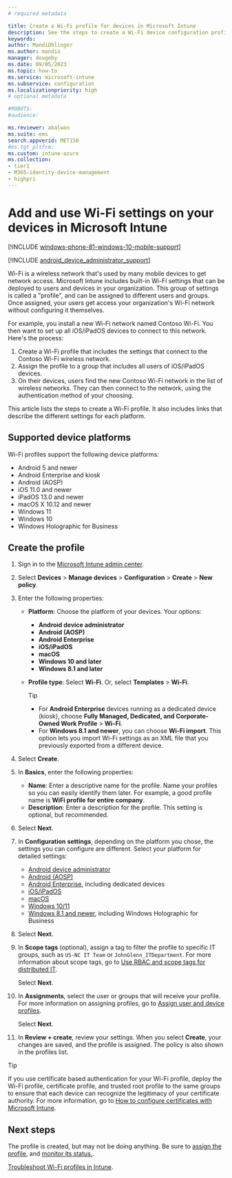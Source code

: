 ```yaml
---
# required metadata

title: Create a Wi-Fi profile for devices in Microsoft Intune
description: See the steps to create a Wi-Fi device configuration profile in Microsoft Intune. Create profiles for Android device administrator, Android Enterprise, Android kiosk, iOS, iPadOS, macOS, Windows 10/11, and Windows Holographic for Business. Use these profiles to create a WiFi connection to use certificates, choose an EAP type, select an authentication method, enable a proxy, and more.
keywords:
author: MandiOhlinger
ms.author: mandia
manager: dougeby
ms.date: 09/05/2023
ms.topic: how-to
ms.service: microsoft-intune
ms.subservice: configuration
ms.localizationpriority: high
# optional metadata

#ROBOTS:
#audience:

ms.reviewer: abalwan
ms.suite: ems
search.appverid: MET150
#ms.tgt_pltfrm:
ms.custom: intune-azure
ms.collection:
- tier1
- M365-identity-device-management
- highpri
---
```


# Add and use Wi-Fi settings on your devices in Microsoft Intune

[!INCLUDE [windows-phone-81-windows-10-mobile-support](../includes/windows-phone-81-windows-10-mobile-support.md)]


 [!INCLUDE [android_device_administrator_support](../includes/android-device-administrator-support.md)]

Wi-Fi is a wireless network that's used by many mobile devices to get network access. Microsoft Intune includes built-in Wi-Fi settings that can be deployed to users and devices in your organization. This group of settings is called a "profile", and can be assigned to different users and groups. Once assigned, your users get access your organization's Wi-Fi network without configuring it themselves.

For example, you install a new Wi-Fi network named Contoso Wi-Fi. You then want to set up all iOS/iPadOS devices to connect to this network. Here's the process:

1. Create a Wi-Fi profile that includes the settings that connect to the Contoso Wi-Fi wireless network.
2. Assign the profile to a group that includes all users of iOS/iPadOS devices.
3. On their devices, users find the new Contoso Wi-Fi network in the list of wireless networks. They can then connect to the network, using the authentication method of your choosing.

This article lists the steps to create a Wi-Fi profile. It also includes links that describe the different settings for each platform.

## Supported device platforms

Wi-Fi profiles support the following device platforms:

- Android 5 and newer
- Android Enterprise and kiosk
- Android (AOSP)
- iOS 11.0 and newer
- iPadOS 13.0 and newer
- macOS X 10.12 and newer
- Windows 11
- Windows 10
- Windows Holographic for Business

## Create the profile

1. Sign in to the [Microsoft Intune admin center](https://go.microsoft.com/fwlink/?linkid=2109431).
2. Select **Devices** > **Manage devices** > **Configuration** > **Create** > **New policy**.
3. Enter the following properties:

    - **Platform**: Choose the platform of your devices. Your options:

      - **Android device administrator**
      - **Android (AOSP)**
      - **Android Enterprise**
      - **iOS/iPadOS**
      - **macOS**
      - **Windows 10 and later**
      - **Windows 8.1 and later**

    - **Profile type**: Select **Wi-Fi**. Or, select **Templates** > **Wi-Fi**.

      > [!TIP]
      >
      > - For **Android Enterprise** devices running as a dedicated device (kiosk), choose **Fully Managed, Dedicated, and Corporate-Owned Work Profile** > **Wi-Fi**.
      > - For **Windows 8.1 and newer**, you can choose **Wi-Fi import**. This option lets you import Wi-Fi settings as an XML file that you previously exported from a different device.

4. Select **Create**.
5. In **Basics**, enter the following properties:

    - **Name**: Enter a descriptive name for the profile. Name your profiles so you can easily identify them later. For example, a good profile name is **WiFi profile for entire company**.
    - **Description**: Enter a description for the profile. This setting is optional, but recommended.

6. Select **Next**.
7. In **Configuration settings**, depending on the platform you chose, the settings you can configure are different. Select your platform for detailed settings:

    - [Android device administrator](wi-fi-settings-android.md)
    - [Android (AOSP)](wi-fi-settings-android-aosp.md)
    - [Android Enterprise](wi-fi-settings-android-enterprise.md), including dedicated devices
    - [iOS/iPadOS](wi-fi-settings-ios.md)
    - [macOS](wi-fi-settings-macos.md)
    - [Windows 10/11](wi-fi-settings-windows.md)
    - [Windows 8.1 and newer](wi-fi-settings-import-windows-8-1.md), including Windows Holographic for Business

8. Select **Next**.
9. In **Scope tags** (optional), assign a tag to filter the profile to specific IT groups, such as `US-NC IT Team` or `JohnGlenn_ITDepartment`. For more information about scope tags, go to [Use RBAC and scope tags for distributed IT](../fundamentals/scope-tags.md).

    Select **Next**.

10. In **Assignments**, select the user or groups that will receive your profile. For more information on assigning profiles, go to [Assign user and device profiles](device-profile-assign.md).

    Select **Next**.

11. In **Review + create**, review your settings. When you select **Create**, your changes are saved, and the profile is assigned. The policy is also shown in the profiles list.

> [!TIP]
> If you use certificate based authentication for your Wi-Fi profile, deploy the Wi-Fi profile, certificate profile, and trusted root profile to the same groups to ensure that each device can recognize the legitimacy of your certificate authority. For more information, go to [How to configure certificates with Microsoft Intune](../protect/certificates-configure.md).

## Next steps

The profile is created, but may not be doing anything. Be sure to [assign the profile](device-profile-assign.md), and [monitor its status.](device-profile-monitor.md).

[Troubleshoot Wi-Fi profiles in Intune](/troubleshoot/mem/intune/troubleshoot-wi-fi-profiles).
